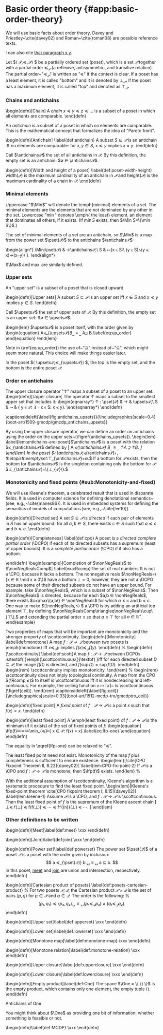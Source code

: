 
# Basic order theory  {#app:basic-order-theory}

<!-- Ligature: efficient affe cafilo. Digits: 1 2 3 4 5 000123679 -->

We will use basic facts about order theory. Davey and Priestley~\cite{davey02}
and Roman~\cite{roman08} are possible reference texts.

I can also cite <a href='#bib:davey02'>that paragraph x.y</a>.


Let $⟨ 𝒫,≼_𝒫⟩ $ be a partially ordered set
(poset), which is a set $𝒫$ together with a partial order $≼_𝒫$ (a
reflexive, antisymmetric, and transitive relation). The partial
order~"$≼_𝒫$" is written as "$≼$" if the context is clear. If a poset
has a least element, it is called "bottom" and it is denoted by $⊥_{𝒫}$.
If the poset has a maximum element, it is called "top" and denoted
as $⊤_{𝒫}$.


### Chains and antichains

\begin{defn}[Chain]
A <em>chain</em> $x ≼ y ≼ z≼\dots$ is a subset of a poset in
which all elements are comparable.
\end{defn}

An <em>antichain</em> is a subset of a poset in which <em>no</em> elements are
comparable. This is the mathematical concept that formalizes the idea of "Pareto
front".

\begin{defn}[Antichain] \label{def:antichain}
A subset $S⊆𝒫$ is an antichain iff no elements are comparable:
for $x, y ∈ S$, $x ≼ y$ implies $x=y$.
\end{defn}

Call $\antichains𝒫$ the set of all antichains in $𝒫$. By this
definition, the empty set is an antichain: $∅ ∈ \antichains𝒫$.

\begin{defn}[Width and height of a poset] \label{def:poset-width-height}
$\mathsf{width}(𝒫)$ is the maximum cardinality of an antichain in $𝒫$
and $\mathsf{height}(𝒫)$ is the maximum cardinality of a chain in $𝒫$.
\end{defn}


### Minimal elements

Uppercase "$\Min$" will denote the \emph{minimal} elements of a set. The minimal
elements are the elements that are not dominated by any other in the set.
Lowercase "$\min$" denotes \emph{ the least} element, an element that dominates
all others, if it exists. (If $\min S$ exists, then $\Min S=\{\min S\}$.)

The set of minimal elements of a set are an antichain, so $\Min$ is a map from
the power set $\pset(𝒫)$ to the antichains $\antichains𝒫$:

\begin{align*}
\Min:\pset(𝒫) & →\antichains𝒫,\\
S & ↦\{x ∈ S:\ (y ∈ S)∧(y ≼ x)⇒(x=y)\ \}.
\end{align*}

$\Max$ and $\max$ are similarly defined.

### Upper sets

An "upper set" is a subset of a poset that is closed upward.

\begin{defn}[Upper sets]
A subset $S⊆𝒫$ is an upper set iff $x ∈ S$ and $x ≼ y$
implies $y ∈ S$.
\end{defn}

Call $\upsets𝒫$ the set of upper sets of $𝒫$. By this
definition, the empty set is an upper set: $∅ ∈ \upsets𝒫$.

\begin{lem}
$\upsets𝒫$ is a poset itself, with the order given by
\begin{equation}
A≼_{\upsets𝒫}B⎵ ≡ ⎵ A⊇ B.\label{eq:up_order}
\end{equation}
\end{lem}

Note in (\ref{eq:up_order}) the use of~"$⊇$" instead
of~"$⊆$", which might seem more natural. This choice
will make things easier later.

In the poset $⟨ \upsets𝒫,≼_{\upsets𝒫}⟩ $,
the top is the empty set, and the bottom is the entire poset $𝒫$.


### Order on antichains

The upper closure operator "$↑$" maps a subset of a poset
to an upper set.
\begin{defn}[Upper closure]
The operator $↑$ maps a subset to the smallest upper set that
includes it:
\begin{eqnarray*}
↑ :   \pset(𝒫)   & → & \upsets𝒫,\\
               S & ↦ & \{ y ∈ 𝒫:  ∃ ⌑ x ∈ S: x ≼ y\}.
\end{eqnarray*}
\end{defn}

\captionsideleft{\label{fig:antichains_upsets}}{\includegraphics[scale=0.4]{boot-art/1509-gmcdp/gmcdp_antichains_upsets}}

By using the upper closure operator, we can define an order on antichains
using the order on the upper sets~(\figref{antichains_upsets}).
\begin{lem}
\label{lem:antichains-are-poset}$\antichains𝒫$ is a poset with
the relation $≼_{\antichains𝒫}$ defined by
\[
A ≼_{\antichains𝒫} B⎵ ≡ ⎵ ↑A ⊇ ↑B.
\]
\end{lem}
In the poset $⟨ \antichains𝒫,≼_{\antichains𝒫}⟩ $,
the top is the empty set:$⊤_{\antichains𝒫}=∅.$ If
a bottom for $𝒫$ exists, then the bottom for $\antichains𝒫$
is the singleton containing only the bottom for $𝒫$: $⊥_{\antichains𝒫}=\{⊥_{𝒫}\}.$


### Monotonicity and fixed points     {#sub:Monotonicity-and-fixed}

We will use Kleene's theorem, a celebrated result that is used in
disparate fields. It is used in computer science for defining denotational
semantics~(see, e.g.,~\cite{manes86}). It is used in embedded systems
for defining the semantics of models of computation~(see, e.g.,~\cite{lee10}).

\begin{defn}[Directed set]
A set $S ⊆ 𝒫$ is *directed* if each pair of elements
in $S$ has an upper bound: for all $a,b ∈ S$, there exists $c ∈ S$
such that $a ≼ c$ and $b ≼ c$.
\end{defn}

\begin{defn}[Completeness]  \label{def:cpo}
A poset is a *directed complete partial order* (\DCPO)
if each of its directed subsets has a supremum (least of
upper bounds). It is a *complete partial order* (\CPO) if it
also has a bottom.

\end{defn}
\begin{example}[Completion of $\nonNegReals$ to $\nonNegRealsComp$]
\label{exa:Rcomp}The set of real numbers $ℝ$ is not
a \CPO, because it lacks a bottom. The nonnegative reals $\nonNegReals=\{x ∈ ℝ \mid x ≥ 0\}$
have a bottom $⊥=0$, however, they are not a \DCPO because some
of their directed subsets do not have an upper bound. For example,
take $\nonNegReals$, which is a subset of $\nonNegReals$. Then $\nonNegReals$
is directed, because for each $a,b ∈ \nonNegReals$, there exists $c=\max\{a,b\} ∈ \nonNegReals$
for which $a ≤ c$ and $b ≤ c$. One way to make $⟨\nonNegReals,≤⟩ $
a \CPO is by adding an artificial top element $⊤$, by defining $\nonNegRealsComp\triangleq\nonNegReals\cup\{⊤\},$
and extending the partial order $≤$ so that $a ≤ ⊤$ for
all $a ∈ ℝ^{+}$.
\end{example}

Two properties of maps that will be important are monotonicity and
the stronger property of \scottcontinuity.
\begin{defn}[Monotonicity] \label{def:monotone}
A map $f:𝒫→𝒬$ between
two posets is \emph{monotone} iff $x ≼_𝒫 y$ implies $f(x) ≼_𝒬 f(y)$.
\end{defn}
%
\begin{defn}[\scottcontinuity]
\label{def:scott}A map $f:𝒫→𝒬$ between DCPOs
is\textbf{ }\emph{\scottcontinuous{}}\textbf{ }iff for each directed
subset $D⊆𝒫$, the image $f(D)$ is directed, and $f(\sup D)=\sup f(D).$
\end{defn}
\begin{rem}
\scottcontinuity implies monotonicity.
\end{rem}
%
\begin{rem}
\scottcontinuity does not imply topological continuity. A map from
the CPO $⟨\Rcomp,≤⟩$ to itself is \scottcontinuous
iff it is nondecreasing and left-continuous. For example, the ceiling
function $x ↦ ⌈x⌉$~ is \scottcontinuous (\figref{ceil}).
\end{rem}
\captionsideleft{\label{fig:ceil}}{\includegraphics[scale=0.33]{boot-art/1512-mcdp-tro/gmcdptro_ceil}}

\begin{defn}[fixed point]
A *fixed point* of $f:𝒫→𝒫$ is a point $x$ such that $f(x)=x$.
\end{defn}

\begin{defn}[least fixed point]
A \emph{least fixed point} of $f:𝒫→𝒫$ is the minimum
(if it exists) of the set of fixed points of $f$:
\begin{equation}
    \lfp(f)⌑⌑≐⌑⌑\min_{≼}⌑\{ x ∈ 𝒫: f(x) = x\}.\label{eq:lfp-one}
\end{equation}
\end{defn}

The equality in \eqref{lfp-one} can be relaxed to "$≼$".

The least fixed point need not exist. Monotonicity of the map $f$
plus completeness is sufficient to ensure existence.
\begin{lem}[\cite[CPO Fixpoint Theorem II, 8.22]{davey02}] \label{lem:CPO-fix-point-2}
If $𝒫$ is a \CPO and $f:𝒫→𝒫$ is monotone, then $\lfp(f)$ exists.
\end{lem}
%

With the additional assumption of \scottcontinuity, Kleene's algorithm
is a systematic procedure to find the least fixed point.
\begin{lem}[Kleene's fixed-point theorem \cite[CPO fixpoint theorem I, 8.15]{davey02}]
\label{lem:kleene-1}
Assume $𝒫$ is a \CPO, and $f:𝒫→𝒫$ is \scottcontinuous.
Then the least fixed point of $f$ is the supremum
of the Kleene ascent chain
\[
    ⊥≼ f(⊥) ≼ f(f(⊥)) ≼ ⋯ ≼ f^{(n)}(⊥) ≼ ⋯.
\]
\end{lem}


### Other definitions to be written

\begin{defn}[Meet]\label{def:meet} \xxx
\end{defn}

\begin{defn}[Join]\label{def:join} \xxx
\end{defn}


\begin{defn}[Power set]\label{def:powerset}
The power set $\pset(𝒬)$ of a poset $𝒬$ is a poset with the
order given by inclusion:
$$
   a ≼_{\pset(𝒬)} b ⍽  ≡  ⍽   a ⊆ b.
$$
In this poset, [meet](#def:meet) and [join](#def:join) are
union and intersection, respectively.
\end{defn}
<!-- %
In this order, $∅$ is the top.  -->


\begin{defn}[Cartesian product of posets]
  \label{def:posets-cartesian-product}
%
For two posets $𝒫, 𝒬$, the Cartesian product $𝒫 × 𝒬$
is the set of pairs $⟨p, q⟩$ for $p ∈ 𝒫$ and $q ∈ 𝒬$.
The order is the following:
%
$$
    ⟨p₁, q₁⟩ ≼ ⟨p₂, q₂⟩  ⍽  ≡  ⍽   (p₁ ≼_𝒫 p₂) ∧ (q₁ ≼_𝒬 q₂).
$$
\end{defn}

\begin{defn}[Upper set]\label{def:upperset} \xxx
\end{defn}

\begin{defn}[Lower set]\label{def:lowerset} \xxx
\end{defn}

\begin{defn}[Monotone map]\label{def:monotone-map} \xxx
\end{defn}

\begin{defn}[Monotone relation]\label{def:monotone-relation} \xxx
\end{defn}

\begin{defn}[Upper closure]\label{def:upperclosure} \xxx
\end{defn}

\begin{defn}[Lower closure]\label{def:lowerclosure} \xxx
\end{defn}

\begin{defn}[Empty product]\label{def:One}
The space $\One = \{ ⟨⟩ \}$ is the empty product, which contains only one element, the empty tuple $⟨⟩$.
\end{defn}

Antichains of One.

You might think about $\One$ as providing one bit of information:
whether something is feasible or not.

\begin{defn}\label{def:MCDP} \xxx
\end{defn}
